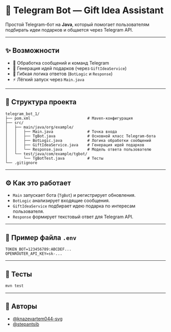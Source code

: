 # 🎁 Telegram Bot — Gift Idea Assistant

Простой Telegram-бот на **Java**, который помогает пользователям подбирать идеи подарков и общается через Telegram API.

---

## ✨ Возможности

- 📩 Обработка сообщений и команд Telegram  
- 🎁 Генерация идей подарков (через `GiftIdeaService`)  
- 🧠 Гибкая логика ответов (`BotLogic` и `Response`)  
- ⚡ Лёгкий запуск через `Main.java`

---

## 🧩 Структура проекта

```
telegram_bot_1/
├── pom.xml                         # Maven-конфигурация
├── src/
│   ├── main/java/org/example/
│   │   ├── Main.java               # Точка входа
│   │   ├── TgBot.java              # Основной класс Telegram-бота
│   │   ├── BotLogic.java           # Логика обработки сообщений
│   │   ├── GiftIdeaService.java    # Генерация идей подарков
│   │   └── Response.java           # Модель ответа пользователю
│   └── test/java/com/example/tgbot/
│       └── TgBotTest.java          # Тесты
└── .gitignore
```

---

## ⚙️ Как это работает

- `Main` запускает бота (`TgBot`) и регистрирует обновления.  
- `BotLogic` анализирует входящие сообщения.  
- `GiftIdeaService` подбирает идею подарка по интересам пользователя.  
- `Response` формирует текстовый ответ для Telegram API.

---

## 🔑 Пример файла `.env`

```env
TOKEN_BOT=123456789:ABCDEF...
OPENROUTER_API_KEY=sk-...
```

---

## 🧪 Тесты

```bash
mvn test
```

---

## 👥 Авторы

- [@knazevartem044-svg](https://github.com/knazevartem044-svg)
- [@stepantsib](https://github.com/stepantsib)
